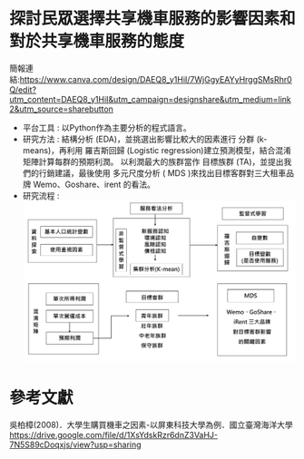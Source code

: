 # 探討民眾選擇共享機車服務的影響因素和對於共享機車服務的態度
簡報連結:https://www.canva.com/design/DAEQ8_y1HiI/7WjGgyEAYyHrggSMsRhr0Q/edit?utm_content=DAEQ8_y1HiI&utm_campaign=designshare&utm_medium=link2&utm_source=sharebutton
- 平台工具 : 以Python作為主要分析的程式語言。
- 研究方法 : 結構分析 (EDA)，並挑選出影響比較大的因素進行 分群 (k-means)，再利用 羅吉斯回歸 (Logistic regression)建立預測模型，結合混淆矩陣計算每群的預期利潤。
以利潤最大的族群當作 目標族群 (TA)，並提出我們的行銷建議，最後使用 多元尺度分析 ( MDS )來找出目標客群對三大租車品牌 Wemo、Goshare、irent 的看法。
- 研究流程 :
![image](https://github.com/angel890321/Taiwan-scooter-sharing-analysis/blob/main/%E6%B5%81%E7%A8%8B%E5%9C%96.PNG)
# 參考文獻
吳柏樟(2008)．大學生購買機車之因素-以屏東科技大學為例．國立臺灣海洋大學
https://drive.google.com/file/d/1XsYdskRzr6dnZ3VaHJ-7N5S89cDoqxjs/view?usp=sharing
